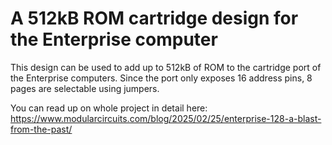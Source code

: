 A 512kB ROM cartridge design for the Enterprise computer
========================================================

This design can be used to add up to 512kB of ROM to the cartridge port of the Enterprise computers. Since the port
only exposes 16 address pins, 8 pages are selectable using jumpers.

You can read up on whole project in detail here: https://www.modularcircuits.com/blog/2025/02/25/enterprise-128-a-blast-from-the-past/
